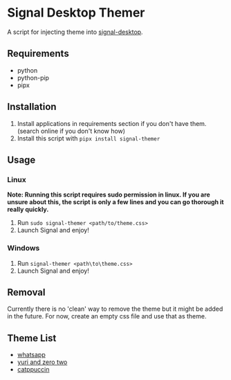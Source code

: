 # Signal Desktop Themer
A script for injecting theme into [signal-desktop](https://github.com/signalapp/Signal-Desktop).
## Requirements
- python
- python-pip
- pipx
## Installation
1. Install applications in requirements section if you don't have them. (search online if you don't know how)
2. Install this script with `pipx install signal-themer`
## Usage
### Linux
**Note: Running this script requires sudo permission in linux. If you are unsure about this, the script is only a few lines and you can go thorough it really quickly.**
1. Run `sudo signal-themer <path/to/theme.css>`
2. Launch Signal and enjoy!
### Windows
1. Run `signal-themer <path\to\theme.css>`
2. Launch Signal and enjoy!
## Removal
Currently there is no 'clean' way to remove the theme but it might be added in the future.
For now, create an empty css file and use that as theme.
## Theme List
- [whatsapp](https://github.com/CapnSparrow/signal-desktop-themes)
- [yuri and zero two](https://github.com/Foxunderground0/Signal-Themes)
- [catppuccin](https://github.com/CalfMoon/signal-desktop)
